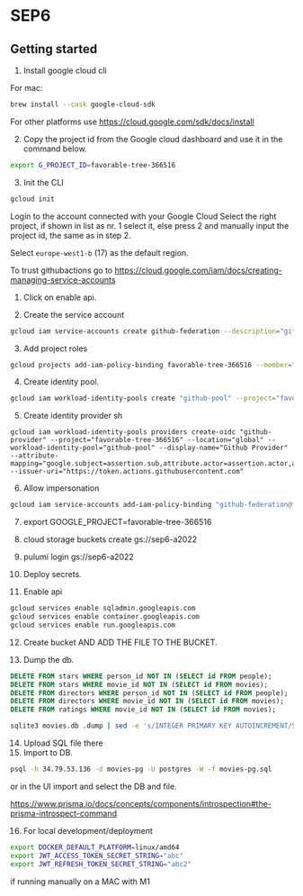 # SEP6

## Getting started

1. Install google cloud cli

For mac:

```sh
brew install --cask google-cloud-sdk
```

For other platforms use <https://cloud.google.com/sdk/docs/install>

2. Copy the project id from the Google cloud dashboard and use it in the command below.

```sh
export G_PROJECT_ID=favorable-tree-366516
```

3. Init the CLI

```sh
gcloud init
```

Login to the account connected with your Google Cloud
Select the right project, if shown in list as nr. 1 select it, else press 2 and manually input the project id, the same as in step 2.

Select `europe-west1-b` (17) as the default region.

To trust githubactions go to https://cloud.google.com/iam/docs/creating-managing-service-accounts

1. Click on enable api.

2. Create the service account

```sh
gcloud iam service-accounts create github-federation --description="github actions service account" --display-name="github-oidc-provider"
```

3. Add project roles

```sh
gcloud projects add-iam-policy-binding favorable-tree-366516 --member="serviceAccount:github-federation@favorable-tree-366516.iam.gserviceaccount.com" --role="roles/owner"
```

4. Create identity pool.

```sh
gcloud iam workload-identity-pools create "github-pool" --project="favorable-tree-366516" --location="global" --display-name="Github pool"
```

5. Create identity provider
sh
```
gcloud iam workload-identity-pools providers create-oidc "github-provider" --project="favorable-tree-366516" --location="global" --workload-identity-pool="github-pool" --display-name="Github Provider" --attribute-mapping="google.subject=assertion.sub,attribute.actor=assertion.actor,attribute.repository=assertion.repository" --issuer-uri="https://token.actions.githubusercontent.com"
```

6. Allow impersonation

```sh
gcloud iam service-accounts add-iam-policy-binding "github-federation@favorable-tree-366516.iam.gserviceaccount.com" --project="favorable-tree-366516" --role="roles/iam.workloadIdentityUser" --member="principalSet://iam.googleapis.com/projects/31676311622/locations/global/workloadIdentityPools/github-pool/attribute.repository/SEP6-A2022/SEP6"
```

7. export GOOGLE_PROJECT=favorable-tree-366516

8. cloud storage buckets create gs://sep6-a2022

9. pulumi login gs://sep6-a2022

10. Deploy secrets.

11. Enable api

```sh
gcloud services enable sqladmin.googleapis.com
gcloud services enable container.googleapis.com
gcloud services enable run.googleapis.com
```

12. Create  bucket
AND ADD THE FILE TO THE BUCKET.

13. Dump the db.

```sql
DELETE FROM stars WHERE person_id NOT IN (SELECT id FROM people);
DELETE FROM stars WHERE movie_id NOT IN (SELECT id FROM movies);
DELETE FROM directors WHERE person_id NOT IN (SELECT id FROM people);
DELETE FROM directors WHERE movie_id NOT IN (SELECT id FROM movies);
DELETE FROM ratings WHERE movie_id NOT IN (SELECT id FROM movies);
```

```sh
sqlite3 movies.db .dump | sed -e 's/INTEGER PRIMARY KEY AUTOINCREMENT/SERIAL PRIMARY KEY/g;s/PRAGMA foreign_keys=OFF;//;s/unsigned big int/BIGINT/g;s/UNSIGNED BIG INT/BIGINT/g;s/BIG INT/BIGINT/g;s/UNSIGNED INT(10)/BIGINT/g;s/BOOLEAN/SMALLINT/g;s/boolean/SMALLINT/g;s/UNSIGNED BIG INT/INTEGER/g;s/INT(3)/INT2/g;s/DATETIME/TIMESTAMP/g;s/TINYINT(1)/SMALLINT/g' > movies-pg.sql
```

14. Upload SQL file there
15. Import to DB.

```sh
psql -h 34.79.53.136 -d movies-pg -U postgres -W -f movies-pg.sql
```

or in the UI import and select the DB and file.

<https://www.prisma.io/docs/concepts/components/introspection#the-prisma-introspect-command>

16. For local development/deployment

```sh
export DOCKER_DEFAULT_PLATFORM=linux/amd64
export JWT_ACCESS_TOKEN_SECRET_STRING="abc"
export JWT_REFRESH_TOKEN_SECRET_STRING="abc2"
```

if running manually on a MAC with M1